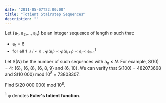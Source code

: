 ```yaml
---
date: "2011-05-07T22:00:00"
title: "Totient Stairstep Sequences"
description: ""
---
```


<p>Let {a<sub>1</sub>, a<sub>2</sub>,..., a<sub><var>n</var></sub>} be an integer sequence of length <var>n</var> such that:</p>
<ul><li>a<sub>1</sub> = 6</li>
<li>for all 1 ≤ <var>i</var> &lt; <var>n</var> : φ(a<sub><var>i</var></sub>) &lt; φ(a<sub><var>i</var>+1</sub>) &lt; a<sub><var>i</var></sub> &lt; a<sub><var>i</var>+1</sub><sup>1</sup></li>
</ul><p>Let S(<var>N</var>) be the number of such sequences with a<sub><var>n</var></sub> ≤ <var>N</var>.
For example, S(10) = 4: {6}, {6, 8}, {6, 8, 9} and {6, 10}.
We can verify that S(100) = 482073668 and S(10 000) mod 10<sup>8</sup> = 73808307.</p>
<p>Find S(20 000 000) mod 10<sup>8</sup>.</p>
<p><sup>1</sup> φ denotes <b>Euler's totient function</b>.</p>

